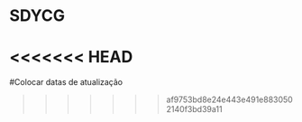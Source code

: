 # SDYCG
<<<<<<< HEAD
=======
#Colocar datas de atualização
>>>>>>> af9753bd8e24e443e491e8830502140f3bd39a11
